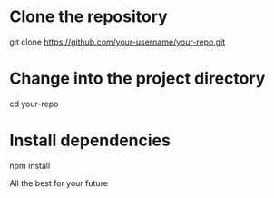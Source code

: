 # Clone the repository
git clone https://github.com/your-username/your-repo.git

# Change into the project directory
cd your-repo

# Install dependencies
npm install


All the best for your future
